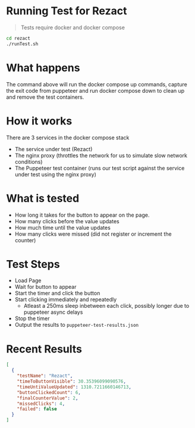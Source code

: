 # Running Test for Rezact

> Tests require docker and docker compose

```bash
cd rezact
./runTest.sh
```

# What happens

The command above will run the docker compose up commands, capture the exit code from puppeteer and run docker compose down to clean up and remove the test containers.

# How it works

There are 3 services in the docker compose stack

- The service under test (Rezact)
- The nginx proxy (throttles the network for us to simulate slow network conditions)
- The Puppeteer test container (runs our test script against the service under test using the nginx proxy)

# What is tested

- How long it takes for the button to appear on the page.
- How many clicks before the value updates
- How much time until the value updates
- How many clicks were missed (did not register or increment the counter)

# Test Steps

- Load Page
- Wait for button to appear
- Start the timer and click the button
- Start clicking immediately and repeatedly
  - Atleast a 250ms sleep inbetween each click, possibly longer due to puppeteer async delays
- Stop the timer
- Output the results to `puppeteer-test-results.json`

# Recent Results

```json
[
  {
    "testName": "Rezact",
    "timeToButtonVisible": 30.35396099090576,
    "timeUntiValueUpdated": 1310.7211660146713,
    "buttonClickedCount": 6,
    "finalCounterValue": 2,
    "missedClicks": 4,
    "failed": false
  }
]
```
